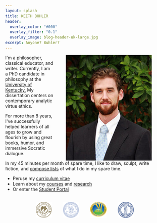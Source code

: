 ```yaml
---
layout: splash
title: KEITH BUHLER
header: 
  overlay_color: "#000"
  overlay_filter: "0.1"
  overlay_image: blog-header-uk-large.jpg
excerpt: Anyone? Buhler? 
--- 
```


<img src="/images/keithbuhler-golden.png" alt="Keith Buhler" hspace="40px" align="right"> 

I'm a philosopher, classical educator, and writer. Currently, I am a PhD candidate in philosophy at the [University of Kentucky.](https://philosophy.as.uky.edu/users/kebu226) My dissertation centers on contemporary analytic virtue ethics.

For more than 8 years, I've successfully helped learners of all ages to grow and flourish by using great books, humor, and immersive Socratic dialogue. 

In my 45 minutes per month of spare time, I like to draw, sculpt, write fiction, and [compose lists](https://en.wikipedia.org/wiki/Recursion) of what I do in my spare time. 

* Peruse my [curriculum vitae](/cv)
* Learn about my [courses](/teaching) and [research](/research)
* Or enter the [Student Portal](/students) 

<br>

<div align="center"> &nbsp;&nbsp; <img src="/images/seal-biola.png" alt="Biola" height="50" align="center" hspace="10px" width="50"> &nbsp;&nbsp; <img src="/images/seal-thi.png" alt="Torrey Honors" height="50" width="50" align="center" hspace="10px"> &nbsp;&nbsp; <img src="/images/seal-balamand.png" alt="Balamand" height="52" width="52" align="center" hspace="10px"> &nbsp;&nbsp; <img src="/images/seal-uk.png" alt="Kentucky" height="50" width="50" align="center" hspace="10px"> &nbsp;&nbsp; </div>